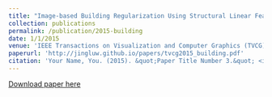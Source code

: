 ```yaml
---
title: "Image-based Building Regularization Using Structural Linear Features"
collection: publications
permalink: /publication/2015-building
date: 1/1/2015
venue: 'IEEE Transactions on Visualization and Computer Graphics (TVCG)'
paperurl: 'http://jingluw.github.io/papers/tvcg2015_building.pdf'
citation: 'Your Name, You. (2015). &quot;Paper Title Number 3.&quot; <i>Journal 1</i>. 1(3).'
---
```


<a href='http://jingluw.github.io/papers/tvcg2015_building.pdf'>Download paper here</a>

<!-- Recommended citation: Your Name, You. (2015). "Paper Title Number 3." <i>Journal 1</i>. 1(3). -->